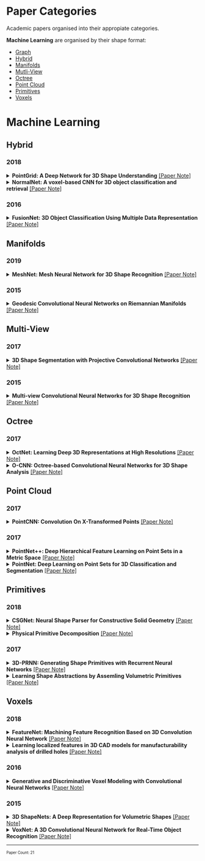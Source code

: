 # Paper Categories
Academic papers organised into their appropiate categories.

**Machine Learning** are organised by their shape format:
- [Graph](#graph)
- [Hybrid](#hybrid)
- [Manifolds](#manifolds)
- [Mutli-View](#multi-view)
- [Octree](#octree)
- [Point Cloud](#point-cloud)
- [Primitives](#primitives)
- [Voxels](#voxels)


# Machine Learning
## Hybrid
### 2018
<details>
 <summary><b>PointGrid: A Deep Network for 3D Shape Understanding</b> <a href="https://github.com/AndrewColligan/Paper-Reading-Notes/blob/master/Notes/Hybrid/PointGrid.md">[Paper Note]</a></summary>
<hr>
 <p align="justify">
Volumetric grid is widely used for 3D deep learning due to its regularity. However the use of relatively lower order local approximation functions such as piece-wise constant function (occupancy grid) or piece-wise linear function (distance field) to approximate 3D shape means that it needs a very high-resolution grid to represent finer geometry details, which could be memory and computationally inefficient. In this work, we propose the PointGrid, a 3D convolutional network that incorporates a constant number of points within each grid cell thus allowing the network to learn higher order local approximation functions that could better represent the local geometry shape details. With experiments on popular shape recognition benchmarks, PointGrid demonstrates state-of-the-art performance over existing deep learning methods on both classification and segmentation.
</p>
<hr>
</details>

<details>
 <summary><b>NormalNet: A voxel-based CNN for 3D object classification and retrieval</b> <a href="https://github.com/AndrewColligan/Paper-Reading-Notes/blob/master/Notes/Hybrid/NormalNet.md">[Paper Note]</a></summary>
<hr>
 <p align="justify">
A common approach to tackle 3D object recognition tasks is to project 3D data to multiple 2D images. Projection only captures the outline of the object, and discards the internal information that may be crucial for the recognition. In this paper, we stay in 3D and concentrate on tapping the potential of 3D representations. We present NormalNet, a voxel-based convolutional neural network (CNN) designed for 3D object recognition. The network uses normal vectors of the object surfaces as input, which demonstrate stronger discrimination capability than binary voxels. We propose a reflection–convolution–concatenation (RCC) module to realize the conv layers, which extracts distinguishable features for 3D vision tasks while reducing the number of parameters significantly. We further improve the performance of NormalNet by combining two networks, which take normal vectors and voxels as input respectively. We carry out a series of experiments that validate the design of the network and achieve competitive performance in 3D object classification and retrieval tasks.
</p>
<hr>
</details>

### 2016
<details>
 <summary><b>FusionNet: 3D Object Classification Using Multiple Data Representation</b> <a href="https://github.com/AndrewColligan/Paper-Reading-Notes/blob/master/Notes/Hybrid/FusionNet.md">[Paper Note]</a></summary>
<hr>
 <p align="justify">
High-quality 3D object recognition is an important component of many vision and robotics systems. We tackle the object recognition problem using two data representations: Volumetric representation, where the 3D object is discretized spatially as binary voxels - 1 if the voxel is occupied and 0 otherwise. Pixel representation where the 3D object is represented as a set of projected 2D pixel images. At the time of submission, we obtained leading results on the Princeton ModelNet challenge. Some of the best deep learning architectures for classifying 3D CAD models use Convolutional Neural Networks (CNNs) on pixel representation, as seen on the ModelNet leaderboard. Diverging from this trend, we combine both the above representations and exploit them to learn new features. This approach yields a significantly better classifier than using either of the representations in isolation. To do this, we introduce new Volumetric CNN (V-CNN) architectures.
  </p>
<hr>
</details>

## Manifolds
### 2019
<details>
 <summary><b>MeshNet: Mesh Neural Network for 3D Shape Recognition</b> <a href="https://github.com/AndrewColligan/Paper-Reading-Notes/blob/master/Notes/Manifolds/MeshNet.md">[Paper Note]</a></summary>
<hr>
 <p align="justify">
Mesh is an important and powerful type of data for 3D shapes and widely studied in the field of computer vision and computer graphics. Regarding the task of 3D shape representation, there have been extensive research efforts concentrating on how to represent 3D shapes well using volumetric grid, multi-view and point cloud. However, there is little effort on using mesh data in recent years, due to the complexity and irregularity of mesh data. In this paper, we propose a mesh neural network, named MeshNet, to learn 3D shape representation from mesh data. In this method, face-unit and feature splitting are introduced, and a general architecture with available and effective blocks are proposed. In this way, MeshNet is able to solve the complexity and irregularity problem of mesh and conduct 3D shape representation well.We have applied the proposed MeshNet method in the applications of 3D shape classification and retrieval. Experimental results and comparisons with the state-of-the-art methods demonstrate that the proposed MeshNet can achieve satisfying 3D shape classification and retrieval performance, which indicates the  effectiveness of the proposed method on 3D shape representation.
  </p>
<hr>
</details>

### 2015
<details>
 <summary><b>Geodesic Convolutional Neural Networks on Riemannian Manifolds</b> <a href="https://github.com/AndrewColligan/Paper-Reading-Notes/blob/master/Notes/Manifolds/GCNN.md">[Paper Note]</a></summary>
<hr>
 <p align="justify">
Feature descriptors play a crucial role in a wide range of geometry analysis and processing applications, including shape correspondence, retrieval, and segmentation. In this paper, we introduce Geodesic Convolutional Neural Networks (GCNN), a generalization of the convolutional networks (CNN) paradigm to non-Euclidean manifolds. Our construction is based on a local geodesic system of polar coordinates to extract "patches", which are then passed through a cascade of filters and linear and non-linear operators. The coefficients of the filters and linear combination weights are optimization variables that are learned to minimize a task-specific cost function. We use GCNN to learn invariant shape features, allowing to achieve state-of-the-art performance in problems such as shape description, retrieval, and correspondence.
  </p>
<hr>
</details>


## Multi-View
### 2017
<details>
 <summary><b>3D Shape Segmentation with Projective Convolutional Networks</b> <a href="https://github.com/AndrewColligan/Paper-Reading-Notes/blob/master/Notes/Multi-View/ShapePFCN.md">[Paper Note]</a></summary>
<hr>
 <p align="justify">
This paper introduces a deep architecture for segmenting 3D objects into their labeled semantic parts. Our architecture combines image-based Fully Convolutional Networks (FCNs) and surface-based Conditional Random Fields (CRFs) to yield coherent segmentations of 3D shapes. The image-based FCNs are used for efficient view-based reasoning about 3D object parts. Through a special projection layer, FCN outputs are effectively aggregated across multiple views and scales, then are projected onto the 3D object surfaces. Finally, a surface-based CRF combines the projected outputs with geometric consistency cues to yield coherent segmentations. The whole architecture (multi-view FCNs and CRF) is trained end-to-end. Our approach significantly outperforms the existing stateof-the-art methods in the currently largest segmentation benchmark (ShapeNet). Finally, we demonstrate promising segmentation results on noisy 3D shapes acquired from consumer-grade depth cameras.
  </p>
<hr>
</details>

### 2015
<details>
 <summary><b>Multi-view Convolutional Neural Networks for 3D Shape Recognition</b> <a href="https://github.com/AndrewColligan/Paper-Reading-Notes/blob/master/Notes/Multi-View/MV-CNN.md">[Paper Note]</a></summary>
<hr>
 <p align="justify">
A longstanding question in computer vision concerns the representation of 3D shapes for recognition: should 3D shapes be represented with descriptors operating on their native 3D formats, such as voxel grid or polygon mesh, or can they be effectively represented with view-based descriptors? We address this question in the context of learning to recognize 3D shapes from a collection of their rendered views on 2D images. We first present a standard CNN architecture trained to recognize the shapes’ rendered views independently of each other, and show that a 3D shape can be recognized even from a single view at an accuracy far higher than using state-of-the-art 3D shape descriptors. Recognition rates further increase when multiple views of the shapes are provided. In addition, we present a novel CNN architecture that combines information from multiple views of a 3D shape into a single and compact shape descriptor offering even better recognition performance. The same architecture can be applied to accurately recognize human hand-drawn sketches of shapes. We conclude that a collection of 2D views can be highly informative for 3D shape recognition and is amenable to emerging CNN architectures and their derivatives.
  </p>
<hr>
</details>

## Octree
### 2017
<details>
 <summary><b>OctNet: Learning Deep 3D Representations at High Resolutions</b> <a href="https://github.com/AndrewColligan/Paper-Reading-Notes/blob/master/Notes/Octree/OctNet.md">[Paper Note]</a></summary>
<hr>
 <p align="justify">
We present OctNet, a representation for deep learning with sparse 3D data. In contrast to existing models, our representation enables 3D convolutional networks which are both deep and high resolution. Towards this goal, we exploit the sparsity in the input data to hierarchically partition the space using a set of unbalanced octrees where each leaf node stores a pooled feature representation. This allows to focus memory allocation and computation to the relevant dense regions and enables deeper networks without compromising resolution. We demonstrate the utility of our OctNet representation by analyzing the impact of resolution on several 3D tasks including 3D object classification, orientation estimation and point cloud labeling.
  </p>
<hr>
</details>

<details>
 <summary><b>O-CNN: Octree-based Convolutional Neural Networks for 3D Shape Analysis</b> <a href="https://github.com/AndrewColligan/Paper-Reading-Notes/blob/master/Notes/Octree/O-CNN.md">[Paper Note]</a></summary>
<hr>
 <p align="justify">
We present O-CNN, an Octree-based Convolutional Neural Network (CNN) for 3D shape analysis. Built upon the octree representation of 3D shapes, our method takes the average normal vectors of a 3D model sampled in the finest leaf octants as input and performs 3D CNN operations on the octants occupied by the 3D shape surface. We design a novel octree data structure to efficiently store the octant information and CNN features into the graphics memory and execute the entire O-CNN training and evaluation on the GPU. O-CNN supports various CNN structures and works for 3D shapes in different representations. By restraining the computations on the octants occupied by 3D surfaces, the memory and computational costs of the O-CNN grow quadratically as the depth of the octree increases, which makes the 3D CNN feasible for high-resolution 3D models. We compare the performance of the O-CNN with other existing 3D CNN solutions and demonstrate the efficiency and efficacy of O-CNN in three shape analysis tasks, including object classification, shape retrieval, and shape segmentation.
  </p>
<hr>
</details>

## Point Cloud

### 2017
<details>
 <summary><b>PointCNN: Convolution On X-Transformed Points</b> <a href="https://github.com/AndrewColligan/Paper-Reading-Notes/blob/master/Notes/Point-Cloud/PointCNN.md">[Paper Note]</a></summary>
<hr>
 <p align="justify">
We present a simple and general framework for feature learning from point clouds. The key to the success of CNNs is the convolution operator that is capable of leveraging spatially-local correlation in data represented densely in grids (e.g. images). However, point clouds are irregular and unordered, thus directly convolving kernels against features associated with the points will result in desertion of shape information and variance to point ordering. To address these problems, we propose to learn an X-transformation from the input points to simultaneously promote two causes: the first is the weighting of the input features associated with the points, and the second is the permutation of the points into a latent and potentially canonical order. Element-wise product and sum operations of the typical convolution operator are subsequently applied on the X-transformed features. The proposed method is a generalization of typical CNNs to feature learning from point clouds, thus we call it PointCNN. Experiments show that PointCNN achieves on par or better performance than state-of-the-art methods on multiple challenging benchmark datasets and tasks.
</p>
<hr>
</details>

### 2017
<details>
 <summary><b>PointNet++: Deep Hierarchical Feature Learning on Point Sets in a Metric Space</b> <a href="https://github.com/AndrewColligan/Paper-Reading-Notes/blob/master/Notes/Point-Cloud/PointNet%2B%2B.md">[Paper Note]</a></summary>
<hr>
 <p align="justify">
Few prior works study deep learning on point sets. PointNet is a pioneer in this direction. However, by design PointNet does not capture local structures induced by the metric space points live in, limiting its ability to recognize fine-grained patterns and generalizability to complex scenes. In this work, we introduce a hierarchical neural network that applies PointNet recursively on a nested partitioning of the input point set. By exploiting metric space distances, our network is able to learn local features with increasing contextual scales. With further observation that point sets are usually sampled with varying densities, which results in greatly decreased performance for networks trained on uniform densities, we propose novel set learning layers to adaptively combine features from multiple scales. Experiments show that our network called PointNet++ is able to learn deep point set features efficiently and robustly. In particular, results significantly better than state-of-the-art have been obtained on challenging benchmarks of 3D point clouds.
</p>
<hr>
</details>

<details>
 <summary><b>PointNet: Deep Learning on Point Sets for 3D Classification and Segmentation</b> <a href="https://github.com/AndrewColligan/Paper-Reading-Notes/blob/master/Notes/Point-Cloud/PointNet.md">[Paper Note]</a></summary>
<hr>
 <p align="justify">
Point cloud is an important type of geometric data structure. Due to its irregular format, most researchers transform such data to regular 3D voxel grids or collections of images. This, however, renders data unnecessarily voluminous and causes issues. In this paper, we design a novel type of neural network that directly consumes point clouds, which well respects the permutation invariance of points in the input. Our network, named PointNet, provides a unified architecture for applications ranging from object classification, part segmentation, to scene semantic parsing. Though simple, PointNet is highly efficient and effective.Empirically, it shows strong performance on par or even better than state of the art. Theoretically, we provide analysis towards understanding of what the network has learnt and why the network is robust with respect to input perturbation and corruption.
</p>
<hr>
</details>

## Primitives
### 2018
<details>
 <summary><b>CSGNet: Neural Shape Parser for Constructive Solid Geometry</b> <a href="https://github.com/AndrewColligan/Paper-Reading-Notes/blob/master/Notes/Primitives/CSGNet.md">[Paper Note]</a></summary>
 <hr>
 <p align="justify">
We present a neural architecture that takes as input a 2D or 3D shape and outputs a program that generates the shape. The instructions in our program are based on constructive solid geometry principles, i.e., a set of boolean operations on shape primitives defined recursively. Bottomup techniques for this shape parsing task rely on primitive detection and are inherently slow since the search space over possible primitive combinations is large. In contrast, our model uses a recurrent neural network that parses the input shape in a top-down manner, which is significantly faster and yields a compact and easy-to-interpret sequence of modeling instructions. Our model is also more effective as a shape detector compared to existing state-of-the-art detection techniques. We finally demonstrate that our network can be trained on novel datasets without ground-truth program annotations through policy gradient techniques.
 </p>
 <hr>
</details>

<details>
 <summary><b>Physical Primitive Decomposition</b> <a href="https://github.com/AndrewColligan/Paper-Reading-Notes/blob/master/Notes/Primitives/PPD.md">[Paper Note]</a></summary>
 <hr>
 <p align="justify">
Objects are made of parts, each with distinct geometry, physics, functionality, and affordances. Developing such a distributed, physical, interpretable representation of objects will facilitate intelligent agents to better explore and interact with the world. In this paper, we study physical primitive decomposition understanding an object through its components, each with physical and geometric attributes. As annotated data for object parts and physics are rare, we propose a novel formulation that learns physical primitives by explaining both an object's appearance and its behaviors in physical events. Our model performs well on block towers and tools in both synthetic and real scenarios; we also demonstrate that visual and physical observations often provide complementary signals. We further present ablation and behavioral studies to better understand our model and contrast it with human performance.
 </p>
 <hr>
</details>

### 2017
<details>
 <summary><b>3D-PRNN: Generating Shape Primitives with Recurrent Neural Networks</b> <a href="https://github.com/AndrewColligan/Paper-Reading-Notes/blob/master/Notes/Primitives/3D-PRNN.md">[Paper Note]</a></summary>
 <hr>
 <p align="justify">
The success of various applications including robotics, digital content creation, and visualization demand a structured and abstract representation of the 3D world from limited sensor data. Inspired by the nature of human perception of 3D shapes as a collection of simple parts, we explore such an abstract shape representation based on primitives. Given a single depth image of an object, we present 3DPRNN, a generative recurrent neural network that synthesizes multiple plausible shapes composed of a set of primitives. Our generative model encodes symmetry characteristics of common man-made objects, preserves long-range structural coherence, and describes objects of varying complexity with a compact representation. We also propose a method based on Gaussian Fields to generate a large scale dataset of primitive-based shape representations to train our network. We evaluate our approach on a wide range of examples and show that it outperforms nearest-neighbor based shape retrieval methods and is on-par with voxelbased generative models while using a significantly reduced parameter space.
 </p>
 <hr>
</details>

<details>
 <summary><b>Learning Shape Abstractions by Assemling Volumetric Primitives</b> <a href="https://github.com/AndrewColligan/Paper-Reading-Notes/blob/master/Notes/Primitives/LSAAVP.md">[Paper Note]</a></summary>
 <hr>
 <p align="justify">
We present a learning framework for abstracting complex shapes by learning to assemble objects using 3D volumetric primitives. In addition to generating simple and geometrically interpretable explanations of 3D objects, our framework also allows us to automatically discover and exploit consistent structure in the data. We demonstrate that using our method allows predicting shape representations which can be leveraged for obtaining a consistent parsing across the instances of a shape collection and constructing an interpretable shape similarity measure. We also examine applications for image-based prediction as well as shape manipulation.
 </p>
 <hr>
</details>

## Voxels
### 2018
<details>
 <summary><b>FeatureNet: Machining Feature Recognition Based on 3D Convolution Neural Network</b> <a href="https://github.com/AndrewColligan/Paper-Reading-Notes/blob/master/Notes/Voxels/FeatureNet.md">[Paper Note]</a></summary>
 <hr>
 <p align="justify">
Automated machining feature recognition, a sub-discipline of solid modeling, has been an active research area for last three decades and is a critical component in digital manufacturing thread for detecting manufacturing information from computer aided design (CAD) models. In this paper, a novel framework using Deep 3D Convolutional Neural Networks (3D-CNNs) termed FeatureNet to learn machining features from CAD models of mechanical parts is presented. FeatureNet learns the distribution of complex manufacturing feature shapes across a large 3D model dataset and discovers distinguishing features that help in recognition process automatically. To train FeatureNet, a large-scale mechanical part datasets of 3D CAD models with labeled machining features is automatically constructed. The proposed framework can recognize manufacturing features from the low-level geometric data such as voxels with a very high accuracy. The developed framework can also recognize planar intersecting features in the 3D CAD models. Extensive numerical experiments show that FeatureNet enables significant improvements over the state-of-the-arts manufacturing feature detection techniques. The developed data-driven framework can easily be extended to identify a large variety of machining features leading to a sound foundation for real-time computer aided process planning (CAPP) systems.
 </p>
 <hr>
</details>

<details>
 <summary><b>Learning localized features in 3D CAD models for manufacturability analysis of drilled holes</b> <a href="https://github.com/AndrewColligan/Paper-Reading-Notes/blob/master/Notes/Voxels/DLDFM.md">[Paper Note]</a></summary>
 <hr>
 <p align="justify">
We present a novel feature identification framework to recognize difficult-to-manufacture drilled holes in a complex CAD geometry using deep learning. Deep learning algorithms have been successfully used in object recognition, video analytics, image segmentation, etc. Specifically, 3D Convolutional Neural Networks (3D-CNNs) have been used for object recognition from 3D voxel data based on the external shape of an object. On the other hand, manufacturability of a component depends on local features more than the external shape. Learning these local features from a boundary representation (B-Rep) CAD model is challenging due to lack of volumetric information. In this paper, we learn local features from a voxelized representation of a CAD model and classify its manufacturability. Further, to enable effective learning of localized features, we augment the voxel data with surface normals of the object boundary. We train a 3D-CNN with this augmented data to identify local features and classify the manufacturability. However, this classification does not provide information about the source of non-manufacturability in a complex component. Therefore, we have developed a 3D-CNN based gradient-weighted class activation mapping (3D-GradCAM) method that can provide visual explanations of the local geometric features of interest within an object. Using 3D-GradCAM, our framework can identify difficult-to-manufacture features, which allows a designer to modify the component based on its manufacturability and thus improve the design process. We extend this framework to identify difficult-to-manufacture features in a realistic CAD model with multiple drilled holes, which can ultimately enable development of a real-time manufacturability decision support system.
  </p>
 <hr>
</details>

### 2016
<details>
 <summary><b>Generative and Discriminative Voxel Modeling with Convolutional Neural Networks</b> <a href="https://github.com/AndrewColligan/Paper-Reading-Notes/blob/master/Notes/Voxels/VRN.md">[Paper Note]</a></summary>
 <hr>
 <p align="justify">
When working with three-dimensional data, choice of representation is key. We explore voxel-based models, and present evidence for the viability of voxellated representations in applications including shape modeling and object classification. Our key contributions are methods for training voxel-based variational autoencoders, a user interface for exploring the latent space learned by the autoencoder, and a deep convolutional neural network architecture for object classification. We address challenges unique to voxel-based representations, and empirically evaluate our models on the ModelNet benchmark, where we demonstrate a 51.5% relative improvement in the state of the art for object classification.
 <hr>
 </p>
</details>

### 2015
<details>
 <summary><b>3D ShapeNets: A Deep Representation for Volumetric Shapes</b> <a href="https://github.com/AndrewColligan/Paper-Reading-Notes/blob/master/Notes/Voxels/ShapeNet.md">[Paper Note]</a></summary>
 <hr>
 <p align="justify">
3D shape is a crucial but heavily underutilized cue in today’s computer vision systems, mostly due to the lack of a good generic shape representation. With the recent availability of inexpensive 2.5D depth sensors (e.g. Microsoft Kinect), it is becoming increasingly important to have a powerful 3D shape representation in the loop. Apart from category recognition, recovering full 3D shapes from viewbased 2.5D depth maps is also a critical part of visual understanding. To this end, we propose to represent a geometric 3D shape as a probability distribution of binary variables on a 3D voxel grid, using a Convolutional Deep Belief Network. Our model, 3D ShapeNets, learns the distribution of complex 3D shapes across different object categories and arbitrary poses from raw CAD data, and discovers hierarchical compositional part representation automatically. It naturally supports joint object recognition and shape completion from 2.5D depth maps, and it enables active object recognition through view planning. To train our 3D deep learning model, we construct ModelNet – a largescale 3D CAD model dataset. Extensive experiments show that our 3D deep representation enables significant performance improvement over thestateofthearts in a variety of tasks.
 <hr>
 </p>
</details>

<details>
 <summary><b>VoxNet: A 3D Convolutional Neural Network for Real-Time Object Recognition</b> <a href="https://github.com/AndrewColligan/Paper-Reading-Notes/blob/master/Notes/Voxels/VoxNet.md">[Paper Note]</a></summary>
 <hr>
 <p align="justify">
Robust object recognition is a crucial skill for robots operating autonomously in real world environments. Range sensors such as LiDAR and RGBD cameras are increasingly found in modern robotic systems, providing a rich source of 3D information that can aid in this task. However, many current systems do not fully utilize this information and have trouble efficiently dealing with large amounts of point cloud data. In this paper, we propose VoxNet, an architecture to tackle this problem by integrating a volumetric Occupancy Grid representation with a supervised 3D Convolutional Neural Network (3D CNN). We evaluate our approach on publicly available benchmarks using LiDAR, RGBD, and CAD data. VoxNet achieves accuracy beyond the state of the art while labeling hundreds of instances per second.
 <hr>
 </p>
</details>
      
<hr>

<sub><sup>Paper Count: 21</sup></sub>
